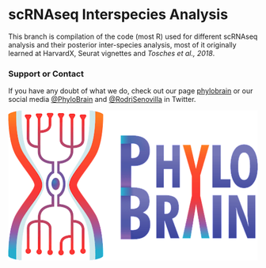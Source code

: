 # **scRNAseq Interspecies Analysis** 

This branch is compilation of the code (most R) used for different scRNAseq analysis and their posterior inter-species analysis, most of it originally learned at HarvardX, Seurat vignettes and _Tosches et al., 2018_.

### Support or Contact

If you have any doubt of what we do, check out our page [phylobrain](http://phylobrain.com/) or our social media [@PhyloBrain](https://twitter.com/PhyloBrain) and [@RodriSenovilla](https://twitter.com/RodriSenovilla) in Twitter. 

[![Logo](https://github.com/rodrisenovilla/phylobrain/blob/main/unnamed.png?raw=true)](http://phylobrain.com/)
